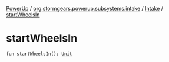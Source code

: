 [PowerUp](../../index.md) / [org.stormgears.powerup.subsystems.intake](../index.md) / [Intake](index.md) / [startWheelsIn](./start-wheels-in.md)

# startWheelsIn

`fun startWheelsIn(): `[`Unit`](https://kotlinlang.org/api/latest/jvm/stdlib/kotlin/-unit/index.html)